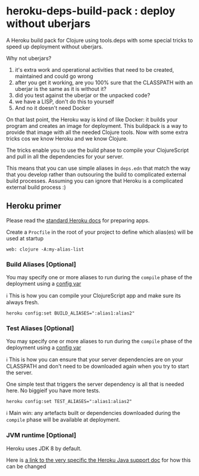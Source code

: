 # heroku-deps-build-pack : deploy without uberjars

A Heroku build pack for Clojure using tools.deps with some special tricks to speed up deployment without uberjars.

Why not uberjars?
1) it's extra work and operational activities that need to be created, maintained and could go wrong
2) after you get it working, are you 100% sure that the CLASSPATH with an uberjar is the same as it is without it?
3) did you test against the uberjar or the unpacked code?
4) we have a LISP, don't do this to yourself
6) And no it doesn't need Docker

On that last point, the Heroku way is kind of like Docker: it builds your program and creates an image for deployment. This buildpack is a way to provide that image with all the needed Clojure tools. Now with some extra tricks cos we know Heroku and we know Clojure.

The tricks enable you to use the build phase to compile your ClojureScript and pull in all the dependencies for your server.

This means that you can use simple aliases in `deps.edn` that match the way that you develop rather than outsouring the build to complicated external build processes. Assuming you can ignore that Heroku is a complicated external build process :)

## Heroku primer

Please read the [standard Heroku docs](https://devcenter.heroku.com/articles/preparing-a-codebase-for-heroku-deployment) for preparing apps.

Create a `Procfile` in the root of your project to define which alias(es) will be used at startup

```
web: clojure -A:my-alias-list
```

### Build Aliases [Optional]

You may specify one or more aliases to run during the `compile` phase of the deployment using a [config var](https://devcenter.heroku.com/articles/config-vars#managing-config-vars)

:information_source: This is how you can compile your ClojureScript app and make sure its always fresh.

```
heroku config:set BUILD_ALIASES=":alias1:alias2"
```

### Test Aliases [Optional]

You may specify one or more aliases to run during the `compile` phase of the deployment using a [config var](https://devcenter.heroku.com/articles/config-vars#managing-config-vars)

:information_source: This is how you can ensure that your server dependencies are on your CLASSPATH and don't need to be downloaded again when you try to start the server.

One simple test that triggers the server dependency is all that is needed here. No biggieif you have more tests.

```
heroku config:set TEST_ALIASES=":alias1:alias2"
```

:information_source: Main win: any artefacts built or dependencies downloaded during the `compile` phase will be available at deployment.

### JVM runtime [Optional]

Heroku uses JDK 8 by default.
 
Here is [a link to the very specific the Heroku Java support doc](https://devcenter.heroku.com/articles/java-support#supported-java-versions) for how this can be changed
